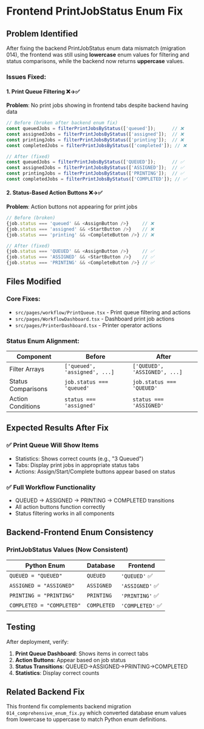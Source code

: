 # Frontend PrintJobStatus Enum Fix

## Problem Identified

After fixing the backend PrintJobStatus enum data mismatch (migration 014), the frontend was still using **lowercase** enum values for filtering and status comparisons, while the backend now returns **uppercase** values.

### Issues Fixed:

#### 1. **Print Queue Filtering** ❌→✅
**Problem**: No print jobs showing in frontend tabs despite backend having data
```typescript
// Before (broken after backend enum fix)
const queuedJobs = filterPrintJobsByStatus(['queued']);      // ❌
const assignedJobs = filterPrintJobsByStatus(['assigned']);  // ❌
const printingJobs = filterPrintJobsByStatus(['printing']);  // ❌
const completedJobs = filterPrintJobsByStatus(['completed']); // ❌

// After (fixed)
const queuedJobs = filterPrintJobsByStatus(['QUEUED']);      // ✅
const assignedJobs = filterPrintJobsByStatus(['ASSIGNED']);  // ✅ 
const printingJobs = filterPrintJobsByStatus(['PRINTING']);  // ✅
const completedJobs = filterPrintJobsByStatus(['COMPLETED']); // ✅
```

#### 2. **Status-Based Action Buttons** ❌→✅
**Problem**: Action buttons not appearing for print jobs
```typescript
// Before (broken)
{job.status === 'queued' && <AssignButton />}     // ❌
{job.status === 'assigned' && <StartButton />}    // ❌  
{job.status === 'printing' && <CompleteButton />} // ❌

// After (fixed)
{job.status === 'QUEUED' && <AssignButton />}     // ✅
{job.status === 'ASSIGNED' && <StartButton />}    // ✅
{job.status === 'PRINTING' && <CompleteButton />} // ✅
```

## Files Modified

### Core Fixes:
- `src/pages/workflow/PrintQueue.tsx` - Print queue filtering and actions
- `src/pages/WorkflowDashboard.tsx` - Dashboard print job actions  
- `src/pages/PrinterDashboard.tsx` - Printer operator actions

### Status Enum Alignment:
| Component | Before | After |
|-----------|--------|-------|
| Filter Arrays | `['queued', 'assigned', ...]` | `['QUEUED', 'ASSIGNED', ...]` |
| Status Comparisons | `job.status === 'queued'` | `job.status === 'QUEUED'` |
| Action Conditions | `status === 'assigned'` | `status === 'ASSIGNED'` |

## Expected Results After Fix

### ✅ **Print Queue Will Show Items**
- Statistics: Shows correct counts (e.g., "3 Queued")  
- Tabs: Display print jobs in appropriate status tabs
- Actions: Assign/Start/Complete buttons appear based on status

### ✅ **Full Workflow Functionality**
- QUEUED → ASSIGNED → PRINTING → COMPLETED transitions
- All action buttons function correctly
- Status filtering works in all components

## Backend-Frontend Enum Consistency

### PrintJobStatus Values (Now Consistent)
| Python Enum | Database | Frontend |
|-------------|----------|----------|
| `QUEUED = "QUEUED"` | `QUEUED` | `'QUEUED'` ✅ |
| `ASSIGNED = "ASSIGNED"` | `ASSIGNED` | `'ASSIGNED'` ✅ |
| `PRINTING = "PRINTING"` | `PRINTING` | `'PRINTING'` ✅ |
| `COMPLETED = "COMPLETED"` | `COMPLETED` | `'COMPLETED'` ✅ |

## Testing

After deployment, verify:
1. **Print Queue Dashboard**: Shows items in correct tabs
2. **Action Buttons**: Appear based on job status  
3. **Status Transitions**: QUEUED→ASSIGNED→PRINTING→COMPLETED
4. **Statistics**: Display correct counts

## Related Backend Fix
This frontend fix complements backend migration `014_comprehensive_enum_fix.py` which converted database enum values from lowercase to uppercase to match Python enum definitions. 